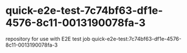 # quick-e2e-test-7c74bf63-df1e-4576-8c11-0013190078fa-3
repository for use with E2E test job quick-e2e-test:7c74bf63-df1e-4576-8c11-0013190078fa-3
